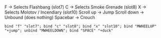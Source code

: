 F → Selects Flashbang (slot7)
C → Selects Smoke Grenade (slot8)
X → Selects Molotov / Incendiary (slot10)
Scroll up → Jump
Scroll down → Unbound (does nothing)
Spacebar → Crouch
```
bind "f" "slot7"; bind "c" "slot8"; bind "x" "slot10"; bind "MWHEELUP" "+jump"; unbind "MWHEELDOWN"; bind "SPACE" "+duck"
```
